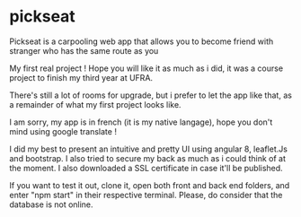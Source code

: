 # pickseat

Pickseat is a carpooling web app that allows you to become friend with stranger who has the same route as you

My first real project ! Hope you will like it as much as i did, it was a course project to finish my third year at UFRA.

There's still a lot of rooms for upgrade, but i prefer to let the app like that, as a remainder of what my first project looks like.

I am sorry, my app is in french (it is my native langage), hope you don't mind using google translate ! 

I did my best to present an intuitive and pretty UI using angular 8, leaflet.Js and bootstrap. I also tried to secure my back as much as i could think of at the moment.
I also downloaded a SSL certificate in case it'll be published.

If you want to test it out, clone it, open both front and back end folders, and enter "npm start" in their respective terminal.
Please, do consider that the database is not online.
